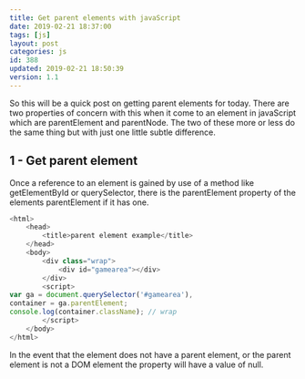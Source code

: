 ```yaml
---
title: Get parent elements with javaScript
date: 2019-02-21 18:37:00
tags: [js]
layout: post
categories: js
id: 388
updated: 2019-02-21 18:50:39
version: 1.1
---
```


So this will be a quick post on getting parent elements for today. There are two properties of concern with this when it come to an element in javaScript which are parentElement and parentNode. The two of these more or less do the same thing but with just one little subtle difference.

<!-- more -->

## 1 - Get parent element

Once a reference to an element is gained by use of a method like getElementById or querySelector, there is the parentElement property of the elements parentElement if it has one.

```js
<html>
    <head>
        <title>parent element example</title>
    </head>
    <body>
        <div class="wrap">
            <div id="gamearea"></div>
        </div>
        <script>
var ga = document.querySelector('#gamearea'),
container = ga.parentElement;
console.log(container.className); // wrap
        </script>
    </body>
</html>
```

In the event that the element does not have a parent element, or the parent element is not a DOM element the property will have a value of null.
